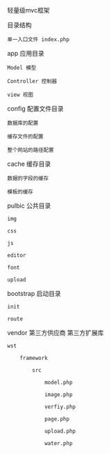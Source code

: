 轻量级mvc框架

目录结构

	单一入口文件 index.php

app  应用目录

	Model 模型

	Controller 控制器

	view 视图

config 配置文件目录

	数据库的配置

	缓存文件的配置

	整个网站的路径配置


cache 缓存目录

	数据的字段的缓存

	模板的缓存

pulbic 公共目录

	img

	css

	js

	editor

	font

	upload

bootstrap 启动目录

	init

	route

vendor 第三方供应商  第三方扩展库

	wst

		framework

			src

 				model.php

				image.php

				verfiy.php

				page.php

				upload.php

				water.php

